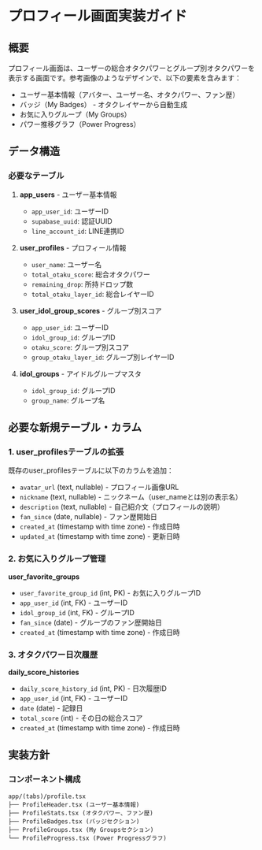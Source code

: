 # プロフィール画面実装ガイド

## 概要

プロフィール画面は、ユーザーの総合オタクパワーとグループ別オタクパワーを表示する画面です。参考画像のようなデザインで、以下の要素を含みます：

- ユーザー基本情報（アバター、ユーザー名、オタクパワー、ファン歴）
- バッジ（My Badges） - オタクレイヤーから自動生成
- お気に入りグループ（My Groups）
- パワー推移グラフ（Power Progress）

## データ構造

### 必要なテーブル

1. **app_users** - ユーザー基本情報
   - `app_user_id`: ユーザーID
   - `supabase_uuid`: 認証UUID
   - `line_account_id`: LINE連携ID

2. **user_profiles** - プロフィール情報
   - `user_name`: ユーザー名
   - `total_otaku_score`: 総合オタクパワー
   - `remaining_drop`: 所持ドロップ数
   - `total_otaku_layer_id`: 総合レイヤーID

3. **user_idol_group_scores** - グループ別スコア
   - `app_user_id`: ユーザーID
   - `idol_group_id`: グループID
   - `otaku_score`: グループ別スコア
   - `group_otaku_layer_id`: グループ別レイヤーID

4. **idol_groups** - アイドルグループマスタ
   - `idol_group_id`: グループID
   - `group_name`: グループ名

## 必要な新規テーブル・カラム

### 1. user_profilesテーブルの拡張
既存のuser_profilesテーブルに以下のカラムを追加：
- `avatar_url` (text, nullable) - プロフィール画像URL
- `nickname` (text, nullable) - ニックネーム（user_nameとは別の表示名）
- `description` (text, nullable) - 自己紹介文（プロフィールの説明）
- `fan_since` (date, nullable) - ファン歴開始日
- `created_at` (timestamp with time zone) - 作成日時
- `updated_at` (timestamp with time zone) - 更新日時

### 2. お気に入りグループ管理

**user_favorite_groups**
- `user_favorite_group_id` (int, PK) - お気に入りグループID
- `app_user_id` (int, FK) - ユーザーID
- `idol_group_id` (int, FK) - グループID
- `fan_since` (date) - グループのファン歴開始日
- `created_at` (timestamp with time zone) - 作成日時

### 3. オタクパワー日次履歴

**daily_score_histories**
- `daily_score_history_id` (int, PK) - 日次履歴ID
- `app_user_id` (int, FK) - ユーザーID
- `date` (date) - 記録日
- `total_score` (int) - その日の総合スコア
- `created_at` (timestamp with time zone) - 作成日時

## 実装方針

### コンポーネント構成

```
app/(tabs)/profile.tsx
├── ProfileHeader.tsx (ユーザー基本情報)
├── ProfileStats.tsx (オタクパワー、ファン歴)
├── ProfileBadges.tsx (バッジセクション)
├── ProfileGroups.tsx (My Groupsセクション)
└── ProfileProgress.tsx (Power Progressグラフ)
```